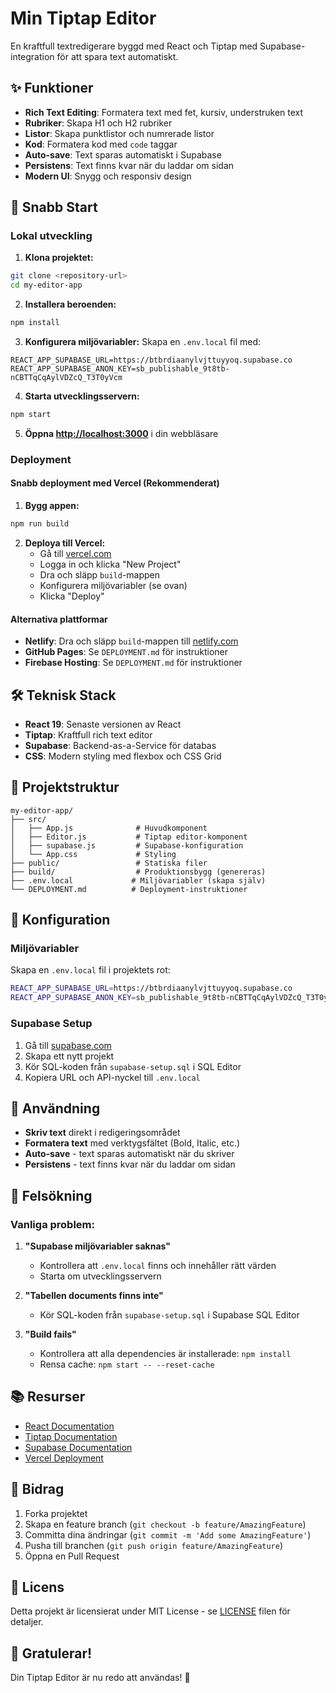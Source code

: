 # Min Tiptap Editor

En kraftfull textredigerare byggd med React och Tiptap med Supabase-integration för att spara text automatiskt.

## ✨ Funktioner

- **Rich Text Editing**: Formatera text med fet, kursiv, understruken text
- **Rubriker**: Skapa H1 och H2 rubriker
- **Listor**: Skapa punktlistor och numrerade listor
- **Kod**: Formatera kod med `code` taggar
- **Auto-save**: Text sparas automatiskt i Supabase
- **Persistens**: Text finns kvar när du laddar om sidan
- **Modern UI**: Snygg och responsiv design

## 🚀 Snabb Start

### Lokal utveckling

1. **Klona projektet:**
```bash
git clone <repository-url>
cd my-editor-app
```

2. **Installera beroenden:**
```bash
npm install
```

3. **Konfigurera miljövariabler:**
Skapa en `.env.local` fil med:
```
REACT_APP_SUPABASE_URL=https://btbrdiaanylvjttuyyoq.supabase.co
REACT_APP_SUPABASE_ANON_KEY=sb_publishable_9t8tb-nCBTTqCqAylVDZcQ_T3T0yVcm
```

4. **Starta utvecklingsservern:**
```bash
npm start
```

5. **Öppna [http://localhost:3000](http://localhost:3000)** i din webbläsare

### Deployment

#### Snabb deployment med Vercel (Rekommenderat)

1. **Bygg appen:**
```bash
npm run build
```

2. **Deploya till Vercel:**
   - Gå till [vercel.com](https://vercel.com)
   - Logga in och klicka "New Project"
   - Dra och släpp `build`-mappen
   - Konfigurera miljövariabler (se ovan)
   - Klicka "Deploy"

#### Alternativa plattformar

- **Netlify**: Dra och släpp `build`-mappen till [netlify.com](https://netlify.com)
- **GitHub Pages**: Se `DEPLOYMENT.md` för instruktioner
- **Firebase Hosting**: Se `DEPLOYMENT.md` för instruktioner

## 🛠️ Teknisk Stack

- **React 19**: Senaste versionen av React
- **Tiptap**: Kraftfull rich text editor
- **Supabase**: Backend-as-a-Service för databas
- **CSS**: Modern styling med flexbox och CSS Grid

## 📁 Projektstruktur

```
my-editor-app/
├── src/
│   ├── App.js              # Huvudkomponent
│   ├── Editor.js           # Tiptap editor-komponent
│   ├── supabase.js         # Supabase-konfiguration
│   └── App.css             # Styling
├── public/                 # Statiska filer
├── build/                  # Produktionsbygg (genereras)
├── .env.local             # Miljövariabler (skapa själv)
└── DEPLOYMENT.md          # Deployment-instruktioner
```

## 🔧 Konfiguration

### Miljövariabler

Skapa en `.env.local` fil i projektets rot:

```bash
REACT_APP_SUPABASE_URL=https://btbrdiaanylvjttuyyoq.supabase.co
REACT_APP_SUPABASE_ANON_KEY=sb_publishable_9t8tb-nCBTTqCqAylVDZcQ_T3T0yVcm
```

### Supabase Setup

1. Gå till [supabase.com](https://supabase.com)
2. Skapa ett nytt projekt
3. Kör SQL-koden från `supabase-setup.sql` i SQL Editor
4. Kopiera URL och API-nyckel till `.env.local`

## 🎯 Användning

- **Skriv text** direkt i redigeringsområdet
- **Formatera text** med verktygsfältet (Bold, Italic, etc.)
- **Auto-save** - text sparas automatiskt när du skriver
- **Persistens** - text finns kvar när du laddar om sidan

## 🐛 Felsökning

### Vanliga problem:

1. **"Supabase miljövariabler saknas"**
   - Kontrollera att `.env.local` finns och innehåller rätt värden
   - Starta om utvecklingsservern

2. **"Tabellen documents finns inte"**
   - Kör SQL-koden från `supabase-setup.sql` i Supabase SQL Editor

3. **"Build fails"**
   - Kontrollera att alla dependencies är installerade: `npm install`
   - Rensa cache: `npm start -- --reset-cache`

## 📚 Resurser

- [React Documentation](https://reactjs.org/docs/)
- [Tiptap Documentation](https://tiptap.dev/docs)
- [Supabase Documentation](https://supabase.com/docs)
- [Vercel Deployment](https://vercel.com/docs)

## 🤝 Bidrag

1. Forka projektet
2. Skapa en feature branch (`git checkout -b feature/AmazingFeature`)
3. Committa dina ändringar (`git commit -m 'Add some AmazingFeature'`)
4. Pusha till branchen (`git push origin feature/AmazingFeature`)
5. Öppna en Pull Request

## 📄 Licens

Detta projekt är licensierat under MIT License - se [LICENSE](LICENSE) filen för detaljer.

## 🎉 Gratulerar!

Din Tiptap Editor är nu redo att användas! 🚀
